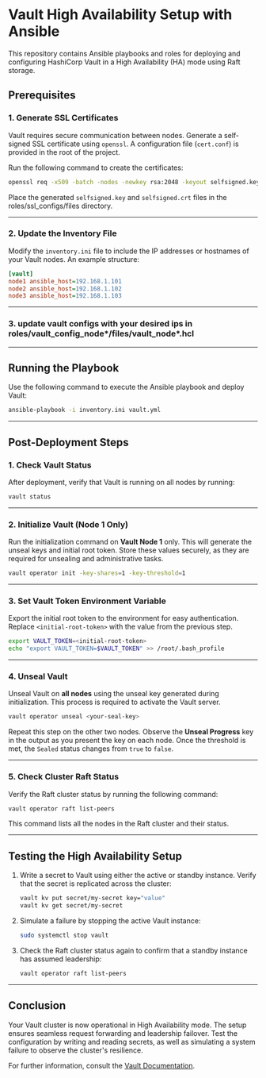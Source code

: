 # Vault High Availability Setup with Ansible

This repository contains Ansible playbooks and roles for deploying and configuring HashiCorp Vault in a High Availability (HA) mode using Raft storage. 

## Prerequisites

### 1. Generate SSL Certificates
Vault requires secure communication between nodes. Generate a self-signed SSL certificate using `openssl`. A configuration file (`cert.conf`) is provided in the root of the project.

Run the following command to create the certificates:

```bash
openssl req -x509 -batch -nodes -newkey rsa:2048 -keyout selfsigned.key -out selfsigned.crt -config cert.conf -days 9999
```

Place the generated `selfsigned.key` and `selfsigned.crt` files in the roles/ssl_configs/files directory.

---

### 2. Update the Inventory File
Modify the `inventory.ini` file to include the IP addresses or hostnames of your Vault nodes. An example structure:

```ini
[vault]
node1 ansible_host=192.168.1.101
node2 ansible_host=192.168.1.102
node3 ansible_host=192.168.1.103
```

---
### 3. update vault configs with your desired ips in roles/vault_config_node*/files/vault_node*.hcl
---
## Running the Playbook

Use the following command to execute the Ansible playbook and deploy Vault:

```bash
ansible-playbook -i inventory.ini vault.yml
```

---

## Post-Deployment Steps

### 1. Check Vault Status
After deployment, verify that Vault is running on all nodes by running:

```bash
vault status
```

---

### 2. Initialize Vault (Node 1 Only)
Run the initialization command on **Vault Node 1** only. This will generate the unseal keys and initial root token. Store these values securely, as they are required for unsealing and administrative tasks.

```bash
vault operator init -key-shares=1 -key-threshold=1
```

---

### 3. Set Vault Token Environment Variable
Export the initial root token to the environment for easy authentication. Replace `<initial-root-token>` with the value from the previous step.

```bash
export VAULT_TOKEN=<initial-root-token>
echo "export VAULT_TOKEN=$VAULT_TOKEN" >> /root/.bash_profile
```

---

### 4. Unseal Vault
Unseal Vault on **all nodes** using the unseal key generated during initialization. This process is required to activate the Vault server.

```bash
vault operator unseal <your-seal-key>
```

Repeat this step on the other two nodes. Observe the **Unseal Progress** key in the output as you present the key on each node. Once the threshold is met, the `Sealed` status changes from `true` to `false`.

---

### 5. Check Cluster Raft Status
Verify the Raft cluster status by running the following command:

```bash
vault operator raft list-peers
```

This command lists all the nodes in the Raft cluster and their status.

---

## Testing the High Availability Setup

1. Write a secret to Vault using either the active or standby instance. Verify that the secret is replicated across the cluster:

   ```bash
   vault kv put secret/my-secret key="value"
   vault kv get secret/my-secret
   ```

2. Simulate a failure by stopping the active Vault instance:

   ```bash
   sudo systemctl stop vault
   ```

3. Check the Raft cluster status again to confirm that a standby instance has assumed leadership:

   ```bash
   vault operator raft list-peers
   ```

---

## Conclusion

Your Vault cluster is now operational in High Availability mode. The setup ensures seamless request forwarding and leadership failover. Test the configuration by writing and reading secrets, as well as simulating a system failure to observe the cluster's resilience.

For further information, consult the [Vault Documentation](https://www.vaultproject.io/docs/).
